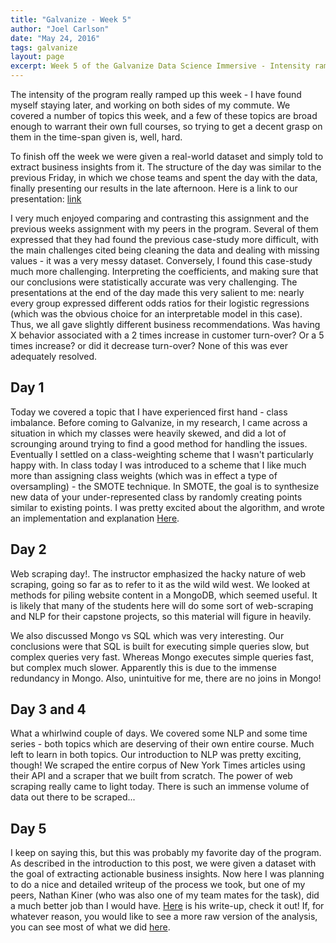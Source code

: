 ```yaml
---
title: "Galvanize - Week 5"
author: "Joel Carlson"
date: "May 24, 2016"
tags: galvanize
layout: page
excerpt: Week 5 of the Galvanize Data Science Immersive - Intensity ramps up  
---
```


The intensity of the program really ramped up this week - I have found myself staying later, and working on both sides of my commute. We covered a number of topics this week, and a few of these topics are broad enough to warrant their own full courses, so trying to get a decent grasp on them in the time-span given is, well, hard.

To finish off the week we were given a real-world dataset and simply told to extract business insights from it. The structure of the day was similar to the previous Friday, in which we chose teams and spent the day with the data, finally presenting our results in the late afternoon. Here is a link to our presentation: [link](https://docs.google.com/presentation/d/1Kx9L5QsBF_g2g3e3cVanCA68s6iZ283Q3zWd_bLORQ4/edit#slide=id.g1417cf16ad_0_71)

I very much enjoyed comparing and contrasting this assignment and the previous weeks assignment with my peers in the program. Several of them expressed that they had found the previous case-study more difficult, with the main challenges cited being cleaning the data and dealing with missing values - it was a very messy dataset. Conversely, I found this case-study much more challenging. Interpreting the coefficients, and making sure that our conclusions were statistically accurate was very challenging. The presentations at the end of the day made this very salient to me:  nearly every group expressed different odds ratios for their logistic regressions (which was the obvious choice for an interpretable model in this case). Thus, we all gave slightly different business recommendations. Was having X behavior associated with a 2 times increase in customer turn-over? Or a 5 times increase? or did it decrease turn-over? None of this was ever adequately resolved.

## Day 1

Today we covered a topic that I have experienced first hand - class imbalance. Before coming to Galvanize, in my research, I came across a situation in which my classes were heavily skewed, and did a lot of scrounging around trying to find a good method for handling the issues. Eventually I settled on a class-weighting scheme that I wasn't particularly happy with. In class today I was introduced to a scheme that I like much more than assigning class weights (which was in effect a type of oversampling) - the SMOTE technique. In SMOTE, the goal is to synthesize new data of your under-represented class by randomly creating points similar to existing points. I was pretty excited about the algorithm, and wrote an implementation and explanation [Here]().

## Day 2

Web scraping day!. The instructor emphasized the hacky nature of web scraping, going so far as to refer to it as the wild wild west. We looked at methods for piling website content in a MongoDB, which seemed useful. It is likely that many of the students here will do some sort of web-scraping and NLP for their capstone projects, so this material will figure in heavily.

We also discussed Mongo vs SQL which was very interesting. Our conclusions were that SQL is built for executing simple queries slow, but complex queries very fast. Whereas Mongo executes simple queries fast, but complex much slower. Apparently this is due to the immense redundancy in Mongo. Also, unintuitive for me, there are no joins in Mongo!

## Day 3 and 4

What a whirlwind couple of days. We covered some NLP and some time series - both topics which are deserving of their own entire course. Much left to learn in both topics. Our introduction to NLP was pretty exciting, though! We scraped the entire corpus of New York Times articles using their API and a scraper that we built from scratch. The power of web scraping really came to light today. There is such an immense volume of data out there to be scraped...

## Day 5

I keep on saying this, but this was probably my favorite day of the program. As described in the introduction to this post, we were given a dataset with the goal of extracting actionable business insights. Now here I was planning to do a nice and detailed writeup of the process we took, but one of my peers, Nathan Kiner (who was also one of my team mates for the task), did a much better job than I would have. [Here](http://www.thefutureofself.com/2016/05/case-study-churn-prediction-in-ride-sharing-app/) is his write-up, check it out! If, for whatever reason, you would like to see a more raw version of the analysis, you can see most of what we did [here](https://github.com/joelcarlson/ipython-notebooks/tree/master/Churn_Predictions).

